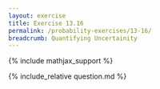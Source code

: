 ```yaml
---
layout: exercise
title: Exercise 13.16
permalink: /probability-exercises/13-16/
breadcrumb: Quantifying Uncertainity
---
```


{% include mathjax_support %}

<div><i class="arrow-up" data-chapter="probability-exercises" data-exercise="ex_16" data-rating="0"></i></div>
{% include_relative question.md %}
